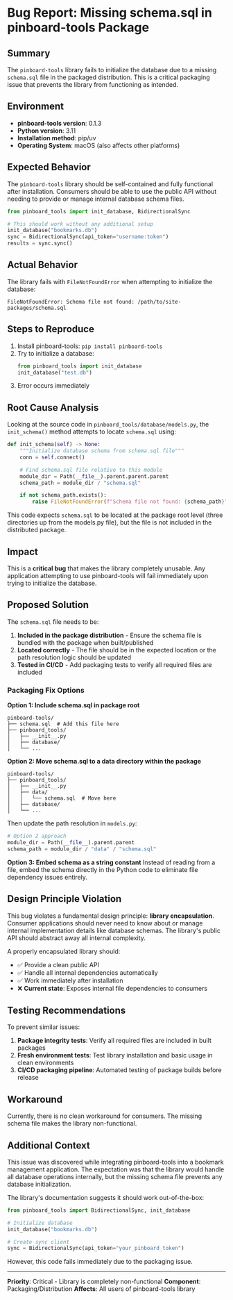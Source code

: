 # Bug Report: Missing schema.sql in pinboard-tools Package

## Summary

The `pinboard-tools` library fails to initialize the database due to a missing `schema.sql` file in the packaged distribution. This is a critical packaging issue that prevents the library from functioning as intended.

## Environment

- **pinboard-tools version**: 0.1.3
- **Python version**: 3.11
- **Installation method**: pip/uv
- **Operating System**: macOS (also affects other platforms)

## Expected Behavior

The `pinboard-tools` library should be self-contained and fully functional after installation. Consumers should be able to use the public API without needing to provide or manage internal database schema files.

```python
from pinboard_tools import init_database, BidirectionalSync

# This should work without any additional setup
init_database("bookmarks.db")
sync = BidirectionalSync(api_token="username:token")
results = sync.sync()
```

## Actual Behavior

The library fails with `FileNotFoundError` when attempting to initialize the database:

```
FileNotFoundError: Schema file not found: /path/to/site-packages/schema.sql
```

## Steps to Reproduce

1. Install pinboard-tools: `pip install pinboard-tools`
2. Try to initialize a database:
   ```python
   from pinboard_tools import init_database
   init_database("test.db")
   ```
3. Error occurs immediately

## Root Cause Analysis

Looking at the source code in `pinboard_tools/database/models.py`, the `init_schema()` method attempts to locate `schema.sql` using:

```python
def init_schema(self) -> None:
    """Initialize database schema from schema.sql file"""
    conn = self.connect()

    # Find schema.sql file relative to this module
    module_dir = Path(__file__).parent.parent.parent
    schema_path = module_dir / "schema.sql"

    if not schema_path.exists():
        raise FileNotFoundError(f"Schema file not found: {schema_path}")
```

This code expects `schema.sql` to be located at the package root level (three directories up from the models.py file), but the file is not included in the distributed package.

## Impact

This is a **critical bug** that makes the library completely unusable. Any application attempting to use pinboard-tools will fail immediately upon trying to initialize the database.

## Proposed Solution

The `schema.sql` file needs to be:

1. **Included in the package distribution** - Ensure the schema file is bundled with the package when built/published
2. **Located correctly** - The file should be in the expected location or the path resolution logic should be updated
3. **Tested in CI/CD** - Add packaging tests to verify all required files are included

### Packaging Fix Options

**Option 1: Include schema.sql in package root**
```
pinboard-tools/
├── schema.sql  # Add this file here
├── pinboard_tools/
│   ├── __init__.py
│   ├── database/
│   └── ...
```

**Option 2: Move schema.sql to a data directory within the package**
```
pinboard-tools/
├── pinboard_tools/
│   ├── __init__.py
│   ├── data/
│   │   └── schema.sql  # Move here
│   ├── database/
│   └── ...
```

Then update the path resolution in `models.py`:
```python
# Option 2 approach
module_dir = Path(__file__).parent.parent
schema_path = module_dir / "data" / "schema.sql"
```

**Option 3: Embed schema as a string constant**
Instead of reading from a file, embed the schema directly in the Python code to eliminate file dependency issues entirely.

## Design Principle Violation

This bug violates a fundamental design principle: **library encapsulation**. Consumer applications should never need to know about or manage internal implementation details like database schemas. The library's public API should abstract away all internal complexity.

A properly encapsulated library should:
- ✅ Provide a clean public API
- ✅ Handle all internal dependencies automatically  
- ✅ Work immediately after installation
- ❌ **Current state**: Exposes internal file dependencies to consumers

## Testing Recommendations

To prevent similar issues:

1. **Package integrity tests**: Verify all required files are included in built packages
2. **Fresh environment tests**: Test library installation and basic usage in clean environments
3. **CI/CD packaging pipeline**: Automated testing of package builds before release

## Workaround

Currently, there is no clean workaround for consumers. The missing schema file makes the library non-functional.

## Additional Context

This issue was discovered while integrating pinboard-tools into a bookmark management application. The expectation was that the library would handle all database operations internally, but the missing schema file prevents any database initialization.

The library's documentation suggests it should work out-of-the-box:

```python
from pinboard_tools import BidirectionalSync, init_database

# Initialize database
init_database("bookmarks.db")

# Create sync client
sync = BidirectionalSync(api_token="your_pinboard_token")
```

However, this code fails immediately due to the packaging issue.

---

**Priority**: Critical - Library is completely non-functional
**Component**: Packaging/Distribution
**Affects**: All users of pinboard-tools library